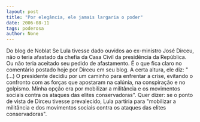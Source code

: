 ```yaml
---
layout: post
title: "Por elegância, ele jamais largaria o poder"
date: 2006-08-11
tags: poderosa
author: None
---
```

Do blog de Noblat
Se Lula tivesse dado ouvidos ao ex-ministro José Dirceu, não o teria afastado da chefia da Casa Civil da presidência da República. Ou não teria aceitado seu pedido de afastamento.
É o que fica claro no comentário postado hoje por Dirceu em seu blog. A certa altura, ele diz:
\"(...) O presidente decidiu por um caminho para enfrentar a crise, evitando o confronto com as forças que apostaram na calúnia, na conspiração e no golpismo. Minha opção era por mobilizar a militância e os movimentos sociais contra os ataques das elites conservadoras\".
Quer dizer: se o ponto de vista de Dirceu tivesse prevalecido, Lula partiria para \"mobilizar a militância e dos movimentos sociais contra os ataques das elites conservadoras\". 